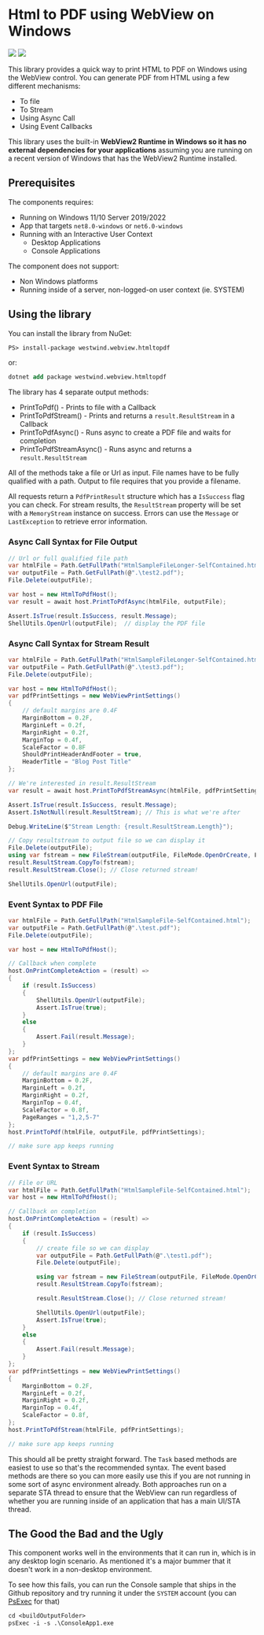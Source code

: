 # Html to PDF using WebView on Windows

<a href="https://www.nuget.org/packages/Westwind.WebView.HtmlToPdf/">![](https://img.shields.io/nuget/v/Westwind.WebView.HtmlToPdf.svg)</a> ![](https://img.shields.io/nuget/dt/Westwind.WebView.HtmlToPdf.svg) 

This library provides a quick way to print HTML to PDF on Windows using the WebView control. You can generate PDF from HTML using a few different mechanisms:

* To file
* To Stream
* Using Async Call
* Using Event Callbacks

This library uses the built-in **WebView2 Runtime in Windows so it has no external dependencies for your applications** assuming you are running on a recent version of Windows that has the WebView2 Runtime installed.

## Prerequisites
The components requires:

* Running on Windows 11/10 Server 2019/2022
* App that targets `net8.0-windows` or `net6.0-windows`
* Running with an Interactive User Context 
   * Desktop Applications
   * Console Applications

The component does not support:

* Non Windows platforms
* Running inside of a server, non-logged-on user context (ie. SYSTEM)

## Using the library

You can install the library from NuGet:

```ps
PS> install-package westwind.webview.htmltopdf
```

or:

```ps
dotnet add package westwind.webview.htmltopdf
```

The library has 4 separate output methods:

* PrintToPdf()  - Prints to file with a Callback
* PrintToPdfStream() - Prints and returns a `result.ResultStream` in a Callback
* PrintToPdfAsync() - Runs async to create a PDF file and waits for completion 
* PrintToPdfStreamAsync() - Runs async and returns a `result.ResultStream`

All of the methods take a file or Url as input. File names have to be fully qualified with a path. Output to file requires that you provide a filename.

All requests return a `PdfPrintResult` structure which has a `IsSuccess` flag you can check. For stream results, the `ResultStream` property will be set with a `MemoryStream` instance on success. Errors can use the `Message` or `LastException` to retrieve error information.


### Async Call Syntax for File Output

```csharp
// Url or full qualified file path
var htmlFile = Path.GetFullPath("HtmlSampleFileLonger-SelfContained.html");
var outputFile = Path.GetFullPath(@".\test2.pdf");
File.Delete(outputFile);

var host = new HtmlToPdfHost();
var result = await host.PrintToPdfAsync(htmlFile, outputFile);

Assert.IsTrue(result.IsSuccess, result.Message);
ShellUtils.OpenUrl(outputFile);  // display the PDF file
```

### Async Call Syntax for Stream Result

```cs
var htmlFile = Path.GetFullPath("HtmlSampleFileLonger-SelfContained.html");
var outputFile = Path.GetFullPath(@".\test3.pdf");
File.Delete(outputFile);

var host = new HtmlToPdfHost();
var pdfPrintSettings = new WebViewPrintSettings()
{                
    // default margins are 0.4F
    MarginBottom = 0.2F,
    MarginLeft = 0.2f,
    MarginRight = 0.2f,
    MarginTop = 0.4f,
    ScaleFactor = 0.8F 
    ShouldPrintHeaderAndFooter = true,
    HeaderTitle = "Blog Post Title"
};

// We're interested in result.ResultStream
var result = await host.PrintToPdfStreamAsync(htmlFile, pdfPrintSettings);

Assert.IsTrue(result.IsSuccess, result.Message);
Assert.IsNotNull(result.ResultStream); // This is what we're after

Debug.WriteLine($"Stream Length: {result.ResultStream.Length}");

// Copy resultstream to output file so we can display it
File.Delete(outputFile);
using var fstream = new FileStream(outputFile, FileMode.OpenOrCreate, FileAccess.Write);
result.ResultStream.CopyTo(fstream);
result.ResultStream.Close(); // Close returned stream!

ShellUtils.OpenUrl(outputFile);
```

### Event Syntax to PDF File

```csharp
var htmlFile = Path.GetFullPath("HtmlSampleFile-SelfContained.html");
var outputFile = Path.GetFullPath(@".\test.pdf");
File.Delete(outputFile);

var host = new HtmlToPdfHost();            

// Callback when complete
host.OnPrintCompleteAction = (result) =>
{
    if (result.IsSuccess)
    {
        ShellUtils.OpenUrl(outputFile);
        Assert.IsTrue(true);
    }
    else
    {
        Assert.Fail(result.Message);
    }
};
var pdfPrintSettings = new WebViewPrintSettings()
{
    // default margins are 0.4F
    MarginBottom = 0.2F,
    MarginLeft = 0.2f,
    MarginRight = 0.2f,
    MarginTop = 0.4f,
    ScaleFactor = 0.8f,
    PageRanges = "1,2,5-7"
};
host.PrintToPdf(htmlFile, outputFile, pdfPrintSettings);

// make sure app keeps running
```

### Event Syntax to Stream

```csharp
// File or URL
var htmlFile = Path.GetFullPath("HtmlSampleFile-SelfContained.html");                       
var host = new HtmlToPdfHost();

// Callback on completion
host.OnPrintCompleteAction = (result) =>
{
    if (result.IsSuccess)
    {
        // create file so we can display
        var outputFile = Path.GetFullPath(@".\test1.pdf");
        File.Delete(outputFile);

        using var fstream = new FileStream(outputFile, FileMode.OpenOrCreate, FileAccess.Write);
        result.ResultStream.CopyTo(fstream);

        result.ResultStream.Close(); // Close returned stream!

        ShellUtils.OpenUrl(outputFile);
        Assert.IsTrue(true);
    }
    else
    {
        Assert.Fail(result.Message);
    }
};
var pdfPrintSettings = new WebViewPrintSettings()
{
    MarginBottom = 0.2F,
    MarginLeft = 0.2f,
    MarginRight = 0.2f,
    MarginTop = 0.4f,
    ScaleFactor = 0.8f,
};
host.PrintToPdfStream(htmlFile, pdfPrintSettings);

// make sure app keeps running
```

This should all be pretty straight forward. The `Task` based methods are easiest to use so that's the recommended syntax. The event based methods are there so you can more easily use this if you are not running in some sort of async environment already. Both approaches run on a separate STA thread to ensure that the WebView can run regardless of whether you are running inside of an application that has a main UI/STA thread.

## The Good the Bad and the Ugly
This component works well in the environments that it can run in, which is in any desktop login scenario. As mentioned it's a major bummer that it doesn't work in a non-desktop environment.

To see how this fails, you can run the Console sample that ships in the Github repository and try running it under the `SYSTEM` account (you can [PsExec](https://learn.microsoft.com/en-us/sysinternals/downloads/psexec) for that)

```ps
cd <buildOutputFolder>
psExec -i -s .\ConsoleApp1.exe
```
